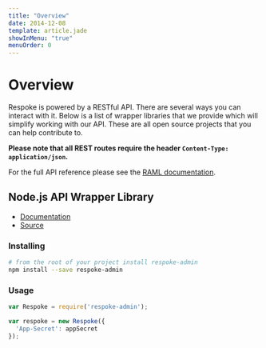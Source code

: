 ```yaml
---
title: "Overview"
date: 2014-12-08
template: article.jade
showInMenu: "true"
menuOrder: 0
---
```


# Overview

Respoke is powered by a RESTful API. There are several ways you can interact
with it. Below is a list of wrapper libraries that we provide which will
simplify working with our API. These are all open source projects that you can
help contribute to.

**Please note that all REST routes require the header
`Content-Type: application/json`.**

For the full API reference please see the [RAML documentation][RAML].

[RAML]: https://raml.respoke.io

## Node.js API Wrapper Library

- [Documentation](http://respoke.github.io/node-respoke-admin)</li>
- [Source](https://github.com/respoke/node-respoke-admin)</li>

### Installing

```sh
# from the root of your project install respoke-admin
npm install --save respoke-admin
```

### Usage

```js
var Respoke = require('respoke-admin');

var respoke = new Respoke({
  'App-Secret': appSecret
});
```

